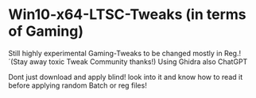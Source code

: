# Win10-x64-LTSC-Tweaks (in terms of Gaming)

Still highly experimental Gaming-Tweaks to be changed mostly in Reg.!´(Stay away toxic Tweak Community thanks!)
Using Ghidra also ChatGPT

Dont just download and apply blind! look into it and know how to read it before applying random Batch or reg files!
